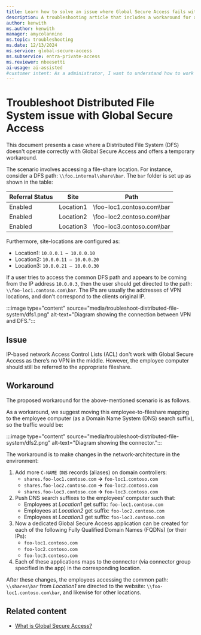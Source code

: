 ```yaml
---
title: Learn how to solve an issue where Global Secure Access fails with a Distributed File System
description: A troubleshooting article that includes a workaround for a case where a Distributed File System (DFS) doesn't operate correctly with Global Secure Access.
author: kenwith
ms.author: kenwith
manager: amycolannino
ms.topic: troubleshooting
ms.date: 12/13/2024
ms.service: global-secure-access
ms.subservice: entra-private-access 
ms.reviewer: nbeesetti
ai-usage: ai-assisted
#customer intent: As a administrator, I want to understand how to work around an issue with Global Secure Access and a Distributed File System.
---
```


# Troubleshoot Distributed File System issue with Global Secure Access
This document presents a case where a Distributed File System (DFS) doesn't operate correctly with Global Secure Access and offers a temporary workaround. 

The scenario involves accessing a file-share location. For instance, consider a DFS path: `\\foo.internal\share\bar`. The `bar` folder is set up as shown in the table: 

| Referral Status | Site       | Path                        |
|-----------------|------------|-----------------------------|
| Enabled         | Location1  | \\foo-loc1.contoso.com\bar  |
| Enabled         | Location2  | \\foo-loc2.contoso.com\bar  |
| Enabled         | Location3  | \\foo-loc3.contoso.com\bar  | 

 
Furthermore, site-locations are configured as: 

- Location1: `10.0.0.1 – 10.0.0.10`
- Location2: `10.0.0.11 – 10.0.0.20`
- Location3: `10.0.0.21 – 10.0.0.30`

If a user tries to access the common DFS path and appears to be coming from the IP address `10.0.0.3`, then the user should get directed to the path: `\\foo-loc1.contoso.com\bar`. The IPs are usually the addresses of VPN locations, and don't correspond to the clients original IP.

:::image type="content" source="media/troubleshoot-distributed-file-system/dfs1.png" alt-text="Diagram showing the connection between VPN and DFS.":::
 
## Issue
IP-based network Access Control Lists (ACL) don't work with Global Secure Access as there’s no VPN in the middle. However, the employee computer should still be referred to the appropriate fileshare.

## Workaround
The proposed workaround for the above-mentioned scenario is as follows. 

As a workaround, we suggest moving this employee-to-fileshare mapping to the employee computer (as a Domain Name System (DNS) search suffix), so the traffic would be: 


:::image type="content" source="media/troubleshoot-distributed-file-system/dfs2.png" alt-text="Diagram showing the connector.":::

The workaround is to make changes in the network-architecture in the environment: 

1. Add more `C-NAME DNS` records (aliases) on domain controllers: 
    - `shares.foo-loc1.contoso.com` **->** `foo-loc1.contoso.com` 
    - `shares.foo-loc2.contoso.com` **->** `foo-loc2.contoso.com` 
    - `shares.foo-loc3.contoso.com` **->** `foo-loc3.contoso.com` 
2. Push DNS search suffixes to the employees’ computer such that: 
    - Employees at *Location1* get suffix: `foo-loc1.contoso.com` 
    - Employees at *Location2* get suffix: `foo-loc2.contoso.com` 
    - Employees at *Location3* get suffix: `foo-loc3.contoso.com` 
3. Now a dedicated Global Secure Access application can be created for each of the following Fully Qualified Domain Names (FQDNs) (or their IPs): 
    - `foo-loc1.contoso.com`
    - `foo-loc2.contoso.com` 
    - `foo-loc3.contoso.com` 
4. Each of these applications maps to the connector (via connector group specified in the app) in the corresponding location. 

After these changes, the employees accessing the common path: `\\shares\bar` from *Location1* are directed to the website: `\\foo-loc1.contoso.com\bar`, and likewise for other locations.


## Related content
- [What is Global Secure Access?](overview-what-is-global-secure-access.md)

